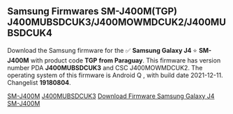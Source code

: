 <h2>Samsung Firmwares SM-J400M(TGP) J400MUBSDCUK3/J400MOWMDCUK2/J400MUBSDCUK4</h2>
Download the Samsung firmware for the ✅ <strong>Samsung Galaxy J4 </strong> ⭐ <strong>SM-J400M</strong> with product code <strong>TGP</strong> <strong> from Paraguay</strong>. This firmware has version number PDA <strong>J400MUBSDCUK3</strong> and CSC J400MOWMDCUK2. The operating system of this firmware is Android Q , with build date 2021-12-11. Changelist <strong>19180804</strong>.


[SM-J400M](https://samfirm.shop/samsung/model/SM-J400M)
[J400MUBSDCUK3](https://samfirm.shop/samsung/pda/J400MUBSDCUK3)
[Download Firmware Samsung Galaxy J4 SM-J400M](https://samfirm.shop/samsung/firmware/481692)
